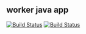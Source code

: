 ## worker java app
[![Build Status](http://a2e3-41-250-157-40.ngrok.io/buildStatus/icon?job=instavote%2Fworker-build)](http://a2e3-41-250-157-40.ngrok.io/job/instavote/job/worker-build/)
[![Build Status](http://a2e3-41-250-157-40.ngrok.io/buildStatus/icon?job=instavote%2Fworker-test&subject=UniTest)](http://a2e3-41-250-157-40.ngrok.io/job/instavote/job/worker-test/)
